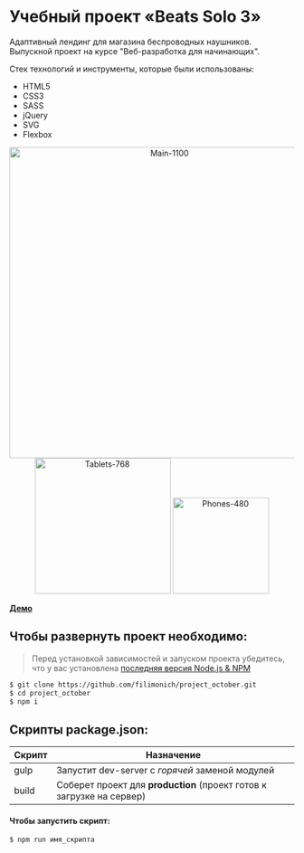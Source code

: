 # Учебный проект «Beats Solo 3»

 Адаптивный лендинг для магазина беспроводных наушников. Выпускной проект на курсе "Веб-разработка для начинающих". 

Стек технологий и инструменты, которые были использованы:

+ HTML5
+ СSS3
+ SASS
+ jQuery
+ SVG
+ Flexbox

<p align="center">
<a href="https://ibb.co/thVjR3w"><img src="https://i.ibb.co/JdD6ZCW/Main-1100.webp" alt="Main-1100" border="0" width="550"></a>
<a href="https://ibb.co/TK8dMq5"><img src="https://i.ibb.co/XysMxkT/Tablets-768.webp" alt="Tablets-768" border="0" width="240"></a>
<a href="https://ibb.co/qMQKzTv"><img src="https://i.ibb.co/pvFcgYS/Phones-480.webp" alt="Phones-480" border="0" width="170"></a>
</p>

[**Демо**](https://filimonich.github.io/project_october)

## Чтобы развернуть проект необходимо:
> Перед установкой зависимостей и запуском проекта убедитесь, что у вас установлена [последняя версия Node.js & NPM](https://nodejs.org/en/)

```sh
$ git clone https://github.com/filimonich/project_october.git
$ cd project_october
$ npm i
```

## Скрипты package.json:

| Скрипт | Назначение                                                                                   |
| ------ | -------------------------------------------------------------------------------------------- |
| gulp   | Запустит dev-server с _горячей_ заменой модулей                                              |
| build  | Соберет проект для **production** (проект готов к загрузке на сервер)                        |

#### Чтобы запустить скрипт:

```sh
$ npm run имя_скрипта
```
